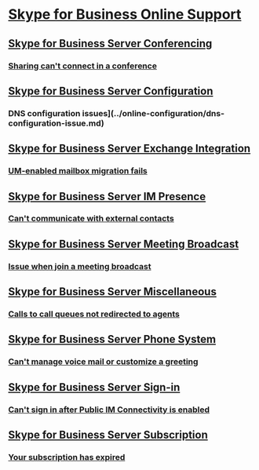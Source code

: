 # [Skype for Business Online Support](../skypeforbusiness-online.md)
 
## [Skype for Business Server Conferencing](../online-conferencing/index.md)
### [Sharing can't connect in a conference](../online-conferencing/sharing-cannot-connect.md)

## [Skype for Business Server Configuration](../online-configuration/index.md)
### DNS configuration issues](../online-configuration/dns-configuration-issue.md)

## [Skype for Business Server Exchange Integration](../online-exchange-integration/index.md)
### [UM-enabled mailbox migration fails](../online-exchange-integration/um-enabled-mailbox-migration-fails.md)

## [Skype for Business Server IM Presence](../online-im-presence/index.md)
### [Can't communicate with external contacts](../online-im-presence/cannot-communicate-with-external-contacts.md)

## [Skype for Business Server Meeting Broadcast](../online-meeting-broadcast/index.md)
### [Issue when join a meeting broadcast ](../online-meeting-broadcast/issue-when-join-meeting-broadcast.md)

## [Skype for Business Server Miscellaneous](../online-miscellaneous/index.md)
### [Calls to call queues not redirected to agents](../online-miscellaneous/call-queues-not-redirect-to-agents.md)

## [Skype for Business Server Phone System](../online-phone-system/index.md)
### [Can't manage voice mail or customize a greeting](../online-phone-system/cannot-manage-voice-mail-or-greeting.md)

## [Skype for Business Server Sign-in](../online-sign-in/index.md)
### [Can't sign in after Public IM Connectivity is enabled](../online-sign-in/cannot-sign-in-when-pic-is-enabled.md)

## [Skype for Business Server Subscription](../online-subscription/index.md)
### [Your subscription has expired](../online-subscription/your-subscription-has-expired.md)